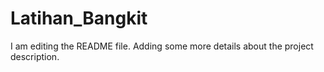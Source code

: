 # Latihan_Bangkit
I am editing the README file. Adding some more details about the project description.
